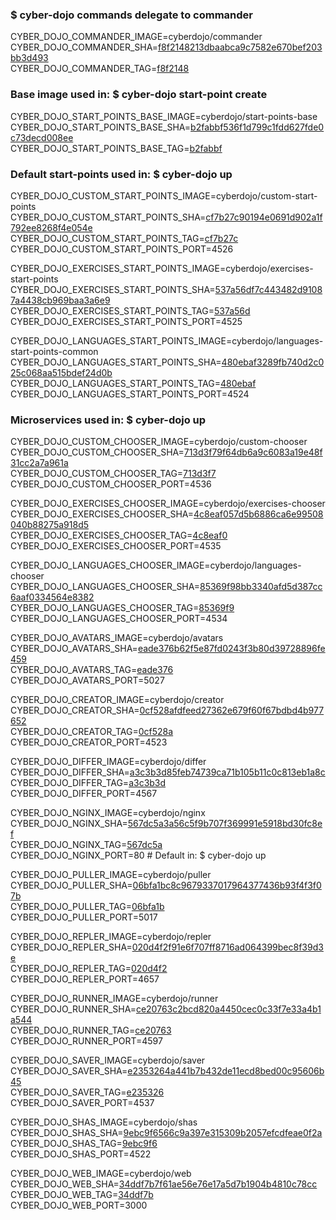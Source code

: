 ### $ cyber-dojo commands delegate to commander

CYBER_DOJO_COMMANDER_IMAGE=cyberdojo/commander  
CYBER_DOJO_COMMANDER_SHA=[f8f2148213dbaabca9c7582e670bef203bb3d493](https://github.com/cyber-dojo/commander/commit/f8f2148213dbaabca9c7582e670bef203bb3d493)  
CYBER_DOJO_COMMANDER_TAG=[f8f2148](https://hub.docker.com/layers/cyberdojo/commander/f8f2148/images/sha256-83ce3f47da89220b33a55c844e51d0e9fc44abe2af3e67f1005c8d62e203ec93)  

### Base image used in: $ cyber-dojo start-point create

CYBER_DOJO_START_POINTS_BASE_IMAGE=cyberdojo/start-points-base  
CYBER_DOJO_START_POINTS_BASE_SHA=[b2fabbf536f1d799c1fdd627fde0c73decd008ee](https://github.com/cyber-dojo/start-points-base/commit/b2fabbf536f1d799c1fdd627fde0c73decd008ee)  
CYBER_DOJO_START_POINTS_BASE_TAG=[b2fabbf](https://hub.docker.com/layers/cyberdojo/start-points-base/b2fabbf/images/sha256-98ec05964426dee091992aac4cb8bdc3982402900838a36c2699580711f753b9)  

### Default start-points used in: $ cyber-dojo up

CYBER_DOJO_CUSTOM_START_POINTS_IMAGE=cyberdojo/custom-start-points  
CYBER_DOJO_CUSTOM_START_POINTS_SHA=[cf7b27c90194e0691d902a1f792ee8268f4e054e](https://github.com/cyber-dojo/custom-start-points/commit/cf7b27c90194e0691d902a1f792ee8268f4e054e)  
CYBER_DOJO_CUSTOM_START_POINTS_TAG=[cf7b27c](https://hub.docker.com/layers/cyberdojo/custom-start-points/cf7b27c/images/sha256-4f2bd96aa896a8ac2f3096fac48a386cc2b783d18a015545f26c04ec5b8145a9)  
CYBER_DOJO_CUSTOM_START_POINTS_PORT=4526

CYBER_DOJO_EXERCISES_START_POINTS_IMAGE=cyberdojo/exercises-start-points  
CYBER_DOJO_EXERCISES_START_POINTS_SHA=[537a56df7c443482d91087a4438cb969baa3a6e9](https://github.com/cyber-dojo/exercises-start-points/commit/537a56df7c443482d91087a4438cb969baa3a6e9)  
CYBER_DOJO_EXERCISES_START_POINTS_TAG=[537a56d](https://hub.docker.com/layers/cyberdojo/exercises-start-points/537a56d/images/sha256-74efe89ac3100e1991e508a7ec382a4898a99ffeb57166b9342aec00098aab14)  
CYBER_DOJO_EXERCISES_START_POINTS_PORT=4525

CYBER_DOJO_LANGUAGES_START_POINTS_IMAGE=cyberdojo/languages-start-points-common  
CYBER_DOJO_LANGUAGES_START_POINTS_SHA=[480ebaf3289fb740d2c025c068aa515bdef24d0b](https://github.com/cyber-dojo/languages-start-points/commit/480ebaf3289fb740d2c025c068aa515bdef24d0b)  
CYBER_DOJO_LANGUAGES_START_POINTS_TAG=[480ebaf](https://hub.docker.com/layers/cyberdojo/languages-start-points-common/480ebaf/images/sha256-90efc0d9d44a1243c858c35b52570d09ba8759338693befe754dfcfbe8d66b30)  
CYBER_DOJO_LANGUAGES_START_POINTS_PORT=4524

### Microservices used in: $ cyber-dojo up

CYBER_DOJO_CUSTOM_CHOOSER_IMAGE=cyberdojo/custom-chooser  
CYBER_DOJO_CUSTOM_CHOOSER_SHA=[713d3f79f64db6a9c6083a19e48f31cc2a7a961a](https://github.com/cyber-dojo/custom-chooser/commit/713d3f79f64db6a9c6083a19e48f31cc2a7a961a)  
CYBER_DOJO_CUSTOM_CHOOSER_TAG=[713d3f7](https://hub.docker.com/layers/cyberdojo/custom-chooser/713d3f7/images/sha256-73a96f3e43d1618bb231eb1121a358bdce8cea76052a28a2488c07abc1298549)  
CYBER_DOJO_CUSTOM_CHOOSER_PORT=4536

CYBER_DOJO_EXERCISES_CHOOSER_IMAGE=cyberdojo/exercises-chooser  
CYBER_DOJO_EXERCISES_CHOOSER_SHA=[4c8eaf057d5b6886ca6e99508040b88275a918d5](https://github.com/cyber-dojo/exercises-chooser/commit/4c8eaf057d5b6886ca6e99508040b88275a918d5)  
CYBER_DOJO_EXERCISES_CHOOSER_TAG=[4c8eaf0](https://hub.docker.com/layers/cyberdojo/exercises-chooser/4c8eaf0/images/sha256-541583eb608ce50a15cc23fd4152162a03a14b2bf14328df84df338e97e246f0)  
CYBER_DOJO_EXERCISES_CHOOSER_PORT=4535

CYBER_DOJO_LANGUAGES_CHOOSER_IMAGE=cyberdojo/languages-chooser  
CYBER_DOJO_LANGUAGES_CHOOSER_SHA=[85369f98bb3340afd5d387cc6aaf0334564e8382](https://github.com/cyber-dojo/languages-chooser/commit/85369f98bb3340afd5d387cc6aaf0334564e8382)  
CYBER_DOJO_LANGUAGES_CHOOSER_TAG=[85369f9](https://hub.docker.com/layers/cyberdojo/languages-chooser/85369f9/images/sha256-b71a56b877553689b92cb6b590dc87f146eb56074d55425f14e7b259447040bf)  
CYBER_DOJO_LANGUAGES_CHOOSER_PORT=4534

CYBER_DOJO_AVATARS_IMAGE=cyberdojo/avatars  
CYBER_DOJO_AVATARS_SHA=[eade376b62f5e87fd0243f3b80d39728896fe459](https://github.com/cyber-dojo/avatars/commit/eade376b62f5e87fd0243f3b80d39728896fe459)  
CYBER_DOJO_AVATARS_TAG=[eade376](https://hub.docker.com/layers/cyberdojo/avatars/eade376/images/sha256-e3df2a55f69ca7789f06d1122e07b690a64ef01a42a5aba9edb06d331e0d2075)  
CYBER_DOJO_AVATARS_PORT=5027

CYBER_DOJO_CREATOR_IMAGE=cyberdojo/creator  
CYBER_DOJO_CREATOR_SHA=[0cf528afdfeed27362e679f60f67bdbd4b977652](https://github.com/cyber-dojo/creator/commit/0cf528afdfeed27362e679f60f67bdbd4b977652)  
CYBER_DOJO_CREATOR_TAG=[0cf528a](https://hub.docker.com/layers/cyberdojo/creator/0cf528a/images/sha256-ac373e5387bba511e86df72502404ce2a97ccde654aba993c49f2d8fde536539)  
CYBER_DOJO_CREATOR_PORT=4523

CYBER_DOJO_DIFFER_IMAGE=cyberdojo/differ  
CYBER_DOJO_DIFFER_SHA=[a3c3b3d85feb74739ca71b105b11c0c813eb1a8c](https://github.com/cyber-dojo/differ/commit/a3c3b3d85feb74739ca71b105b11c0c813eb1a8c)  
CYBER_DOJO_DIFFER_TAG=[a3c3b3d](https://hub.docker.com/layers/cyberdojo/differ/a3c3b3d/images/sha256-086a71e79355b0a3d0b4a60015854673c4ef3c8aa5ada37538dc264dafe06748)  
CYBER_DOJO_DIFFER_PORT=4567

CYBER_DOJO_NGINX_IMAGE=cyberdojo/nginx  
CYBER_DOJO_NGINX_SHA=[567dc5a3a56c5f9b707f369991e5918bd30fc8ef](https://github.com/cyber-dojo/nginx/commit/567dc5a3a56c5f9b707f369991e5918bd30fc8ef)  
CYBER_DOJO_NGINX_TAG=[567dc5a](https://hub.docker.com/layers/cyberdojo/nginx/567dc5a/images/sha256-3a1e7ec406d23019f8515cdd02408f3a2962992aee5ae59652c794632e767927)  
CYBER_DOJO_NGINX_PORT=80 # Default in: $ cyber-dojo up

CYBER_DOJO_PULLER_IMAGE=cyberdojo/puller  
CYBER_DOJO_PULLER_SHA=[06bfa1bc8c9679337017964377436b93f4f3f07b](https://github.com/cyber-dojo/puller/commit/06bfa1bc8c9679337017964377436b93f4f3f07b)  
CYBER_DOJO_PULLER_TAG=[06bfa1b](https://hub.docker.com/layers/cyberdojo/puller/06bfa1b/images/sha256-db5dcf97b418afbfc8a07b92348d485df163f561079237709a0c17c9f363c898)  
CYBER_DOJO_PULLER_PORT=5017

CYBER_DOJO_REPLER_IMAGE=cyberdojo/repler  
CYBER_DOJO_REPLER_SHA=[020d4f2f91e6f707ff8716ad064399bec8f39d3e](https://github.com/cyber-dojo/repler/commit/020d4f2f91e6f707ff8716ad064399bec8f39d3e)  
CYBER_DOJO_REPLER_TAG=[020d4f2](https://hub.docker.com/layers/cyberdojo/repler/020d4f2/images/sha256-04888b41086ce131934105f6ac0f6004bdd51ce0ffd43c5320c01b512f9f8afe)  
CYBER_DOJO_REPLER_PORT=4657

CYBER_DOJO_RUNNER_IMAGE=cyberdojo/runner  
CYBER_DOJO_RUNNER_SHA=[ce20763c2bcd820a4450cec0c33f7e33a4b1a544](https://github.com/cyber-dojo/runner/commit/ce20763c2bcd820a4450cec0c33f7e33a4b1a544)  
CYBER_DOJO_RUNNER_TAG=[ce20763](https://hub.docker.com/layers/cyberdojo/runner/ce20763/images/sha256-4fffc1721f8789a40590dc5d6cf935acb56246abea5400cc03d233542ddf0d4d)  
CYBER_DOJO_RUNNER_PORT=4597

CYBER_DOJO_SAVER_IMAGE=cyberdojo/saver  
CYBER_DOJO_SAVER_SHA=[e2353264a441b7b432de11ecd8bed00c95606b45](https://github.com/cyber-dojo/saver/commit/e2353264a441b7b432de11ecd8bed00c95606b45)  
CYBER_DOJO_SAVER_TAG=[e235326](https://hub.docker.com/layers/cyberdojo/saver/e235326/images/sha256-e5a44d57d4ba771d17aca5b96bd33ac182cf95f778d9a5f6302eb629f403f500)  
CYBER_DOJO_SAVER_PORT=4537

CYBER_DOJO_SHAS_IMAGE=cyberdojo/shas  
CYBER_DOJO_SHAS_SHA=[9ebc9f6566c9a397e315309b2057efcdfeae0f2a](https://github.com/cyber-dojo/shas/commit/9ebc9f6566c9a397e315309b2057efcdfeae0f2a)  
CYBER_DOJO_SHAS_TAG=[9ebc9f6](https://hub.docker.com/layers/cyberdojo/shas/9ebc9f6/images/sha256-4fc1d85f995456f8c6426eadd8b4551e3a4b9a12c80c22a783cb84ee5be2e892)  
CYBER_DOJO_SHAS_PORT=4522

CYBER_DOJO_WEB_IMAGE=cyberdojo/web  
CYBER_DOJO_WEB_SHA=[34ddf7b7f61ae56e76e17a5d7b1904b4810c78cc](https://github.com/cyber-dojo/web/commit/34ddf7b7f61ae56e76e17a5d7b1904b4810c78cc)  
CYBER_DOJO_WEB_TAG=[34ddf7b](https://hub.docker.com/layers/cyberdojo/web/34ddf7b/images/sha256-869bf167b2124e452509f65d9dfb7a78c0a328f55d296427e6235c1d4206b2f5)  
CYBER_DOJO_WEB_PORT=3000

